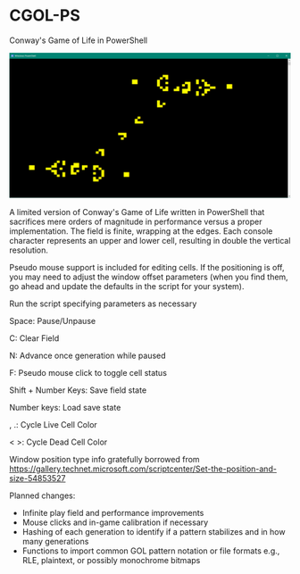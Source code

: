 # CGOL-PS
Conway's Game of Life in PowerShell

![screen](/img/duelinggospergliderguns.png)

A limited version of Conway's Game of Life written in PowerShell that sacrifices mere orders of magnitude in performance versus a proper implementation. The field is finite, wrapping at the edges. Each console character represents an upper and lower cell, resulting in double the vertical resolution.

Pseudo mouse support is included for editing cells. If the positioning is off, you may need to adjust the window offset parameters (when you find them, go ahead and update the defaults in the script for your system).

Run the script specifying parameters as necessary

Space: Pause/Unpause

C: Clear Field

N: Advance once generation while paused

F: Pseudo mouse click to toggle cell status

Shift + Number Keys: Save field state 

Number keys: Load save state

, .: Cycle Live Cell Color

< >: Cycle Dead Cell Color

Window position type info gratefully borrowed from https://gallery.technet.microsoft.com/scriptcenter/Set-the-position-and-size-54853527

Planned changes:
* Infinite play field and performance improvements
* Mouse clicks and in-game calibration if necessary
* Hashing of each generation to identify if a pattern stabilizes and in how many generations
* Functions to import common GOL pattern notation or file formats e.g., RLE, plaintext, or possibly monochrome bitmaps
